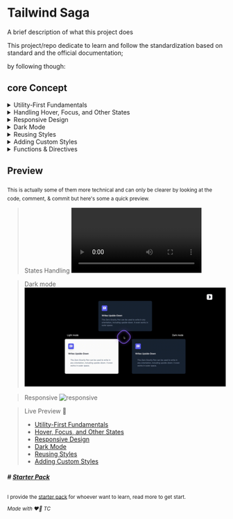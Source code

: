 # Tailwind Saga

A brief description of what this project does 

This project/repo dedicate to learn and follow the standardization based on standard and the official documentation;

 by following though:
 ## core Concept

<details><summary>Utility-First Fundamentals</summary>

  - Overview
  - Why not just use inline styles? 
  - Maintainability concerns
</details>

<details><summary>Handling Hover, Focus, and Other States</summary>

  - Pseudo-classes
     - Hover, focus, and active
     - First, last, add, and even
     - Form states
     - Styling based on parent state
     - Styling based on sibling state

  - Pseudo-elements
     - Hover, focus, and active
     - First, last, add, and even
     - Before and after
     - Placeholder text
     - File input buttons
     - List markers
     - Highlighted text
     - First-line and first-letter
     - Dialog backdrops

  - Media and feature queries
     - Responsive breakpoints
     - Prefers color scheme
     - Prefers reduced motion
     - Prefers contrast
     - Viewport orientation
     - Supports rules

  - Attribute selectors
     - ARIA states
     - Data attributes
     - RTL support
     - Open/closed state

  - Custom modifiers
     - Using arbitrary variants
     - Creating a plugin

  - Advanced topics
     - Using with your own classes
     - Ordering stacked modifiers

  - Appendix
     - Pseudo-class reference
</details>

<details><summary>Responsive Design</summary>

  - Working mobile-first
     - Targeting mobile screens
     - Targeting a breakpoint range
     - Targeting a single breakpoint
  - Using custom breakpoints
     - Customizing your theme
     - Arbitrary values
</details>

<details><summary>Dark Mode</summary>

  - Basic usage
  - Toggling dark mode manually
     - Supporting system preference and manual selection
     - Customizing the class name
</details>

<details><summary>Reusing Styles</summary>

  - Loops
  - Extracting components and partials
     - Compared to CSS abstractions
  - Extracting classes with @apply
     - Avoiding premature abstraction
</details>

<details><summary>Adding Custom Styles</summary>

  - Customizing your theme
  - Using arbitrary values
     - Arbitrary properties
     - Arbitrary variants
     - Handling whitespace
     - Resolving ambiguities
  - Using CSS and @layer
     - Adding base styles
     - Adding component classes
     - Adding custom utilities
     - Using modifiers with custom CSS
     - Removing unused custom CSS
     - Using multiple CSS files
     - Layers and per-component CSS
  - Writing plugins
</details>

<details><summary>Functions & Directives</summary>

  - Directives
     - @tailwind
     - @layer
     - @apply
     - @config
  - Functions
     - theme()
     - screen()
</details>

## Preview
<sub>This is actually some of them more technical and can only be clearer by looking at the code, comment, & commit but here's some a quick preview.</sub>

> States Handling
![state](blob/state.mov)

> Dark mode
![dark-mode](blob/dark-mode.gif)

> Responsive
![responsive](blob/responsive.gif)

> Live Preview 🚀
> - [Utility-First Fundamentals](https://utility-first-fundamentals-tailwind-saga.vercel.app)
> - [Hover, Focus, and Other States](https://state-tailwind-saga.vercel.app)
> - [Responsive Design](https://responsive-design-tailwind-saga.vercel.app)
> - [Dark Mode](https://dark-mode-tailwind-saga.netlify.app)
> - [Reusing Styles](https://reusing-styles-tailwind-saga.netlify.app)
> - [Adding Custom Styles](https://custom-style-tailwind-saga.netlify.app)

##### _# [Starter Pack](/starter)_
<sub>I provide the [starter pack](/starter) for whoever want to learn, read more to get start.</sub>

<sup>_Made with ❤️‍🔥 TC_</sup>
